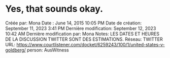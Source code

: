 # Yes, that sounds okay.

Créée par: Mona
Date : June 14, 2015 10:05 PM
Date de création: September 11, 2023 3:41 PM
Dernière modification: September 12, 2023 10:42 AM
Dernière modification par: Mona
Notes: LES DATES ET HEURES DE LA DISCUSSION TWITTER SONT DES ESTIMATIONS.
Réseau: TWITTER
URL: https://www.courtlistener.com/docket/6259243/100/1/united-states-v-goldberg/
person: AusWitness